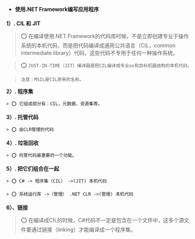 * #### 使用.NET Framework编写应用程序




**1）. CIL 和 JIT**

> ⭕️ 在编译使用.NET Framework的代码库时候，不是立即创建专业于操作系统的本机代码，而是把代码编译成通用公共语言（CIL，common intermediate library）代码，这些代码不专用于任何一种操作系统。
     
> ⭕️ ```JUST-IN-TIME（JIT）编译器是把CIL编译成专业os和目标机器结构的本机代码。```
     
>```注意：MSIL是CIL原来的名称。```


**2）. 程序集**

    > ⭕️ 它组成部分有：CIL，元数据，资源集等。

**3）. 托管代码**

    > ⭕️ 由CLR管理的代码

**4）. 垃圾回收**

    > ⭕️ 托管代码最重要的一个功能。

**5）. 把它们组合在一起**

    > ⭕️ C# -> 程序集（CIL） ->(JIT) 本机代码

    > ⭕️ 系统运行库 ->（管理） .NET CLR ->(管理) 本机代码

**6）、链接**

> ⭕️ 在编译成CIL的时候，C#代码不一定是包含在一个文件中，这多个源文件要通过链接（linking）才能编译成一个程序集。
